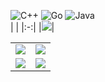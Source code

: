 
![C++](https://img.shields.io/badge/c++-%2300599C.svg?style=for-the-badge&logo=c%2B%2B&logoColor=white)
![Go](https://img.shields.io/badge/go-%2300ADD8.svg?style=for-the-badge&logo=go&logoColor=white)
![Java](https://img.shields.io/badge/java-%23ED8B00.svg?style=for-the-badge&logo=openjdk&logoColor=white)
<br>
|   |
|:-:|
|![](https://github-profile-summary-cards.vercel.app/api/cards/profile-details?username=darvik80&theme=tokyonight)|

|   |   |
|:-:|:-:|
|![](https://github-profile-summary-cards.vercel.app/api/cards/most-commit-language?username=darvik80&theme=tokyonight)|![](https://github-profile-summary-cards.vercel.app/api/cards/repos-per-language?username=darvik80&theme=tokyonight)|
|![](https://github-profile-summary-cards.vercel.app/api/cards/stats?username=darvik80&theme=tokyonight)|![](https://github-profile-summary-cards.vercel.app/api/cards/productive-time?username=darvik80&theme=tokyonight)|
